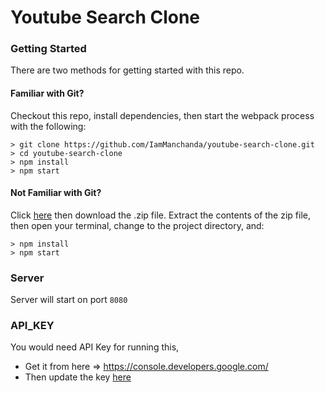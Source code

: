 # Youtube Search Clone

### Getting Started

There are two methods for getting started with this repo.

#### Familiar with Git?
Checkout this repo, install dependencies, then start the webpack process with the following:

```
> git clone https://github.com/IamManchanda/youtube-search-clone.git
> cd youtube-search-clone
> npm install
> npm start
```

#### Not Familiar with Git?
Click [here](https://github.com/IamManchanda/youtube-search-clone/releases) then download the .zip file.  Extract the contents of the zip file, then open your terminal, change to the project directory, and:

```
> npm install
> npm start
```

### Server

Server will start on port `8080`

### API_KEY

You would need API Key for running this,

  - Get it from here => https://console.developers.google.com/
  - Then update the key [here](https://github.com/IamManchanda/youtube-search-clone/blob/master/src/index.jsx#L22)